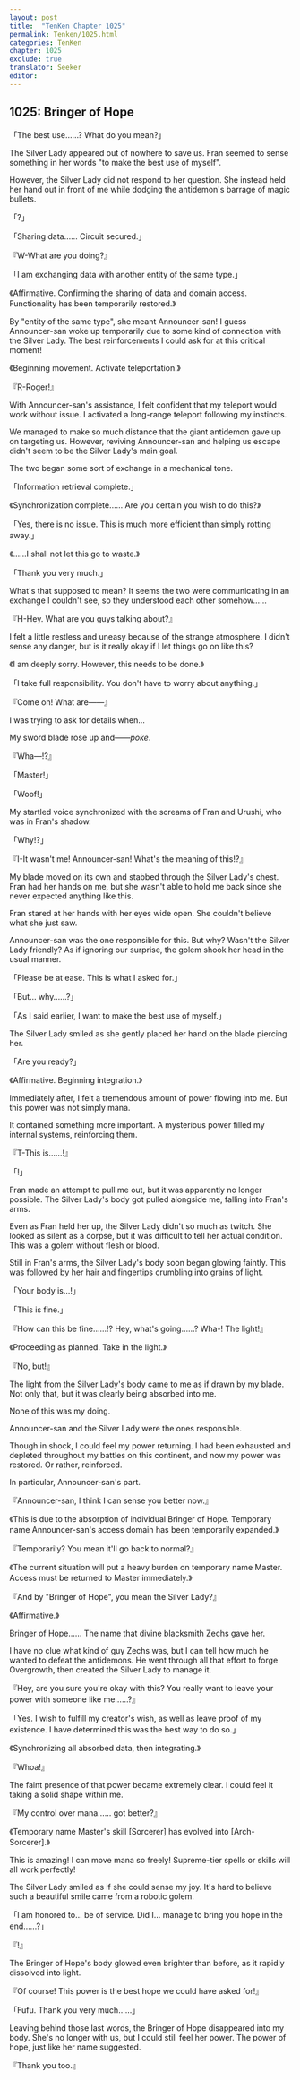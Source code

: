 ```yaml
---
layout: post
title:  "TenKen Chapter 1025"
permalink: Tenken/1025.html
categories: TenKen
chapter: 1025
exclude: true
translator: Seeker
editor: 
---
```

<h2>1025: Bringer of Hope</h2>

「The best use……? What do you mean?」

 The Silver Lady appeared out of nowhere to save us. Fran seemed to sense something in her words "to make the best use of myself".

 However, the Silver Lady did not respond to her question. She instead held her hand out in front of me while dodging the antidemon's barrage of magic bullets.

「?」

「Sharing data…… Circuit secured.」

『W-What are you doing?』

「I am exchanging data with another entity of the same type.」

《Affirmative. Confirming the sharing of data and domain access. Functionality has been temporarily restored.》

 By "entity of the same type", she meant Announcer-san! I guess Announcer-san woke up temporarily due to some kind of connection with the Silver Lady. The best reinforcements I could ask for at this critical moment!

《Beginning movement. Activate teleportation.》

『R-Roger!』

 With Announcer-san's assistance, I felt confident that my teleport would work without issue. I activated a long-range teleport following my instincts.

 We managed to make so much distance that the giant antidemon gave up on targeting us. However, reviving Announcer-san and helping us escape didn't seem to be the Silver Lady's main goal.

 The two began some sort of exchange in a mechanical tone.

「Information retrieval complete.」

《Synchronization complete…… Are you certain you wish to do this?》

「Yes, there is no issue. This is much more efficient than simply rotting away.」

《……I shall not let this go to waste.》

「Thank you very much.」

 What's that supposed to mean? It seems the two were communicating in an exchange I couldn't see, so they understood each other somehow……

『H-Hey. What are you guys talking about?』

 I felt a little restless and uneasy because of the strange atmosphere. I didn't sense any danger, but is it really okay if I let things go on like this?

《I am deeply sorry. However, this needs to be done.》

「I take full responsibility. You don't have to worry about anything.」

『Come on! What are――』

 I was trying to ask for details when…

 My sword blade rose up and――*poke*.

『Wha―!?』

「Master!」

「Woof!」

 My startled voice synchronized with the screams of Fran and Urushi, who was in Fran's shadow.

「Why!?」

『I-It wasn't me! Announcer-san! What's the meaning of this!?』

 My blade moved on its own and stabbed through the Silver Lady's chest. Fran had her hands on me, but she wasn't able to hold me back since she never expected anything like this.

 Fran stared at her hands with her eyes wide open. She couldn't believe what she just saw.

 Announcer-san was the one responsible for this. But why? Wasn't the Silver Lady friendly? As if ignoring our surprise, the golem shook her head in the usual manner.

「Please be at ease. This is what I asked for.」

「But… why……?」

「As I said earlier, I want to make the best use of myself.」

 The Silver Lady smiled as she gently placed her hand on the blade piercing her.

「Are you ready?」

《Affirmative. Beginning integration.》

 Immediately after, I felt a tremendous amount of power flowing into me. But this power was not simply mana.

 It contained something more important. A mysterious power filled my internal systems, reinforcing them.

『T-This is……!』

「!」

 Fran made an attempt to pull me out, but it was apparently no longer possible. The Silver Lady's body got pulled alongside me, falling into Fran's arms.

 Even as Fran held her up, the Silver Lady didn't so much as twitch. She looked as silent as a corpse, but it was difficult to tell her actual condition. This was a golem without flesh or blood.

 Still in Fran's arms, the Silver Lady's body soon began glowing faintly. This was followed by her hair and fingertips crumbling into grains of light.

「Your body is...!」

「This is fine.」

『How can this be fine……!? Hey, what's going……? Wha-! The light!』

《Proceeding as planned. Take in the light.》

『No, but!』

 The light from the Silver Lady's body came to me as if drawn by my blade. Not only that, but it was clearly being absorbed into me.

 None of this was my doing.

 Announcer-san and the Silver Lady were the ones responsible.

 Though in shock, I could feel my power returning. I had been exhausted and depleted throughout my battles on this continent, and now my power was restored. Or rather, reinforced.

 In particular, Announcer-san's part.

『Announcer-san, I think I can sense you better now.』

《This is due to the absorption of individual Bringer of Hope. Temporary name Announcer-san's access domain has been temporarily expanded.》

『Temporarily? You mean it'll go back to normal?』

《The current situation will put a heavy burden on temporary name Master. Access must be returned to Master immediately.》

『And by "Bringer of Hope", you mean the Silver Lady?』

《Affirmative.》

 Bringer of Hope…… The name that divine blacksmith Zechs gave her.

 I have no clue what kind of guy Zechs was, but I can tell how much he wanted to defeat the antidemons. He went through all that effort to forge Overgrowth, then created the Silver Lady to manage it. 

『Hey, are you sure you're okay with this? You really want to leave your power with someone like me……?』

「Yes. I wish to fulfill my creator's wish, as well as leave proof of my existence. I have determined this was the best way to do so.」

《Synchronizing all absorbed data, then integrating.》

『Whoa!』

 The faint presence of that power became extremely clear. I could feel it taking a solid shape within me.

『My control over mana…… got better?』

《Temporary name Master's skill [Sorcerer] has evolved into [Arch-Sorcerer].》

 This is amazing! I can move mana so freely! Supreme-tier spells or skills will all work perfectly!

 The Silver Lady smiled as if she could sense my joy. It's hard to believe such a beautiful smile came from a robotic golem.

「I am honored to… be of service. Did I… manage to bring you hope in the end……?」

『!』

 The Bringer of Hope's body glowed even brighter than before, as it rapidly dissolved into light.

『Of course! This power is the best hope we could have asked for!』

「Fufu. Thank you very much……」

 Leaving behind those last words, the Bringer of Hope disappeared into my body. She's no longer with us, but I could still feel her power. The power of hope, just like her name suggested.

『Thank you too.』



